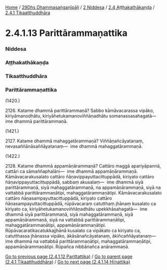 
[Home](/) / [29Dhs Dhammasaṅgaṇīpāḷi](/tipitaka/29Dhs.md) / [2 Niddesa](/tipitaka/29Dhs/2.md) / [2.4 Aṭṭhakathākaṇḍa](/tipitaka/29Dhs/2/2.4.md) / [2.4.1 Tikaatthuddhāra](/tipitaka/29Dhs/2/2.4/2.4.1.md)

# 2.4.1.13 Parittārammaṇattika

### Niddesa

### Aṭṭhakathākaṇḍa

### Tikaatthuddhāra

### Parittārammaṇattika

(1420.)

2126\. Katame dhammā parittārammaṇā? Sabbo kāmāvacarassa vipāko, kiriyāmanodhātu, kiriyāhetukamanoviññāṇadhātu somanassasahagatā—  ime dhammā parittārammaṇā.

(1421.)

2127\. Katame dhammā mahaggatārammaṇā? Viññāṇañcāyatanaṃ, nevasaññānāsaññāyatanaṃ—  ime dhammā mahaggatārammaṇā.

(1422.)

2128\. Katame dhammā appamāṇārammaṇā? Cattāro maggā apariyāpannā, cattāri ca sāmaññaphalāni—  ime dhammā appamāṇārammaṇā. Kāmāvacarakusalato cattāro ñāṇavippayuttacittuppādā, kiriyato cattāro ñāṇavippayuttacittuppādā, sabbaṃ akusalaṃ—  ime dhammā siyā parittārammaṇā, siyā mahaggatārammaṇā, na appamāṇārammaṇā, siyā na vattabbā parittārammaṇātipi, mahaggatārammaṇātipi. Kāmāvacarakusalato cattāro ñāṇasampayuttacittuppādā, kiriyato cattāro ñāṇasampayuttacittuppādā, rūpāvacaraṃ catutthaṃ jhānaṃ kusalato ca kiriyato ca, kiriyāhetukamanoviññāṇadhātu upekkhāsahagatā—  ime dhammā siyā parittārammaṇā, siyā mahaggatārammaṇā, siyā appamāṇārammaṇā, siyā na vattabbā parittārammaṇātipi, mahaggatārammaṇātipi, appamāṇārammaṇātipi. Rūpāvacaratikacatukkajjhānā kusalato ca vipākato ca kiriyato ca, catutthassa jhānassa vipāko, ākāsānañcāyatanaṃ, ākiñcaññāyatanaṃ—  ime dhammā na vattabbā parittārammaṇātipi, mahaggatārammaṇātipi, appamāṇārammaṇātipi. Rūpañca nibbānañca anārammaṇā.

[Go to previous page (2.4.1.12 Parittattika)](/tipitaka/29Dhs/2/2.4/2.4.1/2.4.1.12.md) / [Go to parent page (2.4.1 Tikaatthuddhāra)](/tipitaka/29Dhs/2/2.4/2.4.1.md) / [Go to next page (2.4.1.14 Hīnattika)](/tipitaka/29Dhs/2/2.4/2.4.1/2.4.1.14.md)


